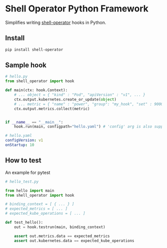 # Shell Operator Python Framework

Simplifies writing [shell-operator](https://github.com/flant/shell-operator) hooks in Python.

## Install

```bash
pip install shell-operator
```

## Sample hook

```python
# hello.py
from shell_operator import hook

def main(ctx: hook.Context):
    # ... object = { "kind" : "Pod", "apiVersion" : "v1", ... }
    ctx.output.kubernetes.create_or_update(object)
    # ... metric = { "name" : "power", "group": "my_hook", "set" : 9000, ... }
    ctx.output.metrics.collect(metric)


if __name__ == "__main__":
    hook.run(main, configpath="hello.yaml") # 'config' arg is also supported for raw string
```

```yaml
# hello.yaml
configVersion: v1
onStartup: 10
```

## How to test

An example for pytest

```python
# hello_test.py

from hello import main
from shell_operator import hook

# binding_context = [ { ... } ]
# expected_metrics = [ ... ]
# expected_kube_operations = [ ... ]

def test_hello():
    out = hook.testrun(main, binding_context)

    assert out.metrics.data == expected_metrics
    assert out.kubernetes.data == expected_kube_operations
```
